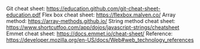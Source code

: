 Git cheat sheet: https://education.github.com/git-cheat-sheet-education.pdf
Flex box cheat sheet: https://flexbox.malven.co/
Array method: https://array-methods.github.io/
String method cheat sheet: https://www.shortcutfoo.com/app/dojos/javascript-strings/cheatsheet
Emmet cheat sheet: https://docs.emmet.io/cheat-sheet/
Reference: https://developer.mozilla.org/en-US/docs/Web#web_technology_references